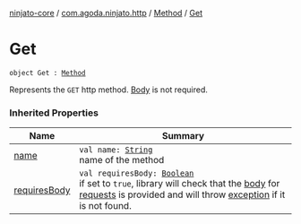 [ninjato-core](../../index.md) / [com.agoda.ninjato.http](../index.md) / [Method](index.md) / [Get](./-get.md)

# Get

`object Get : `[`Method`](index.md)

Represents the `GET` http method. [Body](../-body/index.md) is not required.

### Inherited Properties

| Name | Summary |
|---|---|
| [name](name.md) | `val name: `[`String`](https://kotlinlang.org/api/latest/jvm/stdlib/kotlin/-string/index.html)<br>name of the method |
| [requiresBody](requires-body.md) | `val requiresBody: `[`Boolean`](https://kotlinlang.org/api/latest/jvm/stdlib/kotlin/-boolean/index.html)<br>if set to `true`, library will check that the [body](../-body/index.md) for [requests](../-request/index.md) is provided and will throw [exception](../../com.agoda.ninjato.exception/-missing-body-exception/index.md) if it is not found. |
